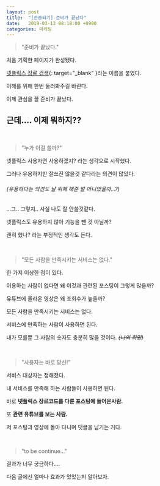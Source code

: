 ```yaml
---
layout: post
title:  "[관종되기]-준비가 끝났다"
date:   2019-03-13 08:18:00 +0900
categories: 마케팅
---
```


> "준비가 끝났다."

처음 기획한 페이지가 완성됐다.

[넷플릭스 장르 검색][netflix-genre-search]{: target="_blank" }라는 이름을 붙였다.

이해를 위해 한번 둘러봐주길 바란다.

이제 관심을 끌 준비가 끝났다. 

## 근데…. 이제 뭐하지??

<br>

> "누가 이걸 쓸까?"

넷플릭스 사용자면 사용하겠지? 라는 생각으로 시작했다.

그러나 유용하지만 잘쓰진 않을것 같다라는 의견이 많았다.

###### (유용하다는 의견도 날 위해 해준 말 아니었을까…?)

...그.. 그렇지.. 사실 나도 잘 안쓸것같다.

넷플릭스도 유용하지 않아 기능을 뺀 것 아닐까?

괜히 했나? 라는 부정적인 생각도 든다.

<br>

> "모든 사람을 만족시키는 서비스는 없다."

한 가지 이상한 점이 있다.

이용하는 사람이 없다면 왜 이것과 관련된 포스팅이 그렇게 많을까?

유튜브에 올라온 영상은 왜 조회수가 높을까?

모든 사람을 만족시키는 서비스는 없다.

서비스에 만족하는 사람이 사용하면 된다.

내가 모를뿐 그 사람의 숫자도 충분히 많을 것이다. _~~(나의 희망)~~_

<br>

> "사용자는 바로 당신!"

서비스 대상자는 정해졌다.

내 서비스를 만족해 하는 사람들이 사용하면 된다.

바로 **넷플릭스 장르코드를 다룬 포스팅에 들어온사람.**

또 **관련 유튜브를 보는 사람.**

저 포스팅과 영상에 돌아 다니며 댓글을 남기는 거다.

<br>

> "to be continue..."

결과가 너무 궁금하다....

다음 글에선 얼마나 효과가 있었는지 알아보자.



[netflix-genre-search]:http://netflix-genre-search.s3-website.ap-northeast-2.amazonaws.com/